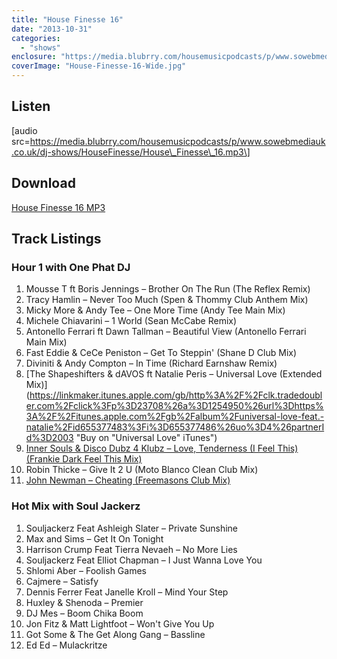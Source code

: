 ```yaml
---
title: "House Finesse 16"
date: "2013-10-31"
categories: 
  - "shows"
enclosure: "https://media.blubrry.com/housemusicpodcasts/p/www.sowebmediauk.co.uk/dj-shows/HouseFinesse/House_Finesse_16.mp3 0 audio/mpeg "
coverImage: "House-Finesse-16-Wide.jpg"
---
```


## Listen

\[audio src=https://media.blubrry.com/housemusicpodcasts/p/www.sowebmediauk.co.uk/dj-shows/HouseFinesse/House\_Finesse\_16.mp3\]

## Download

[House Finesse 16 MP3](https://media.blubrry.com/housemusicpodcasts/p/www.sowebmediauk.co.uk/dj-shows/HouseFinesse/House_Finesse_16.mp3)

## Track Listings

### Hour 1 with One Phat DJ

1. Mousse T ft Boris Jennings – Brother On The Run (The Reflex Remix)
2. Tracy Hamlin – Never Too Much (Spen & Thommy Club Anthem Mix)
3. Micky More & Andy Tee – One More Time (Andy Tee Main Mix)
4. Michele Chiavarini – 1 World (Sean McCabe Remix)
5. Antonello Ferrari ft Dawn Tallman – Beautiful View (Antonello Ferrari Main Mix)
6. Fast Eddie & CeCe Peniston – Get To Steppin' (Shane D Club Mix)
7. Diviniti & Andy Compton – In Time (Richard Earnshaw Remix)
8. [The Shapeshifters & dAVOS ft Natalie Peris – Universal Love (Extended Mix)](https://linkmaker.itunes.apple.com/gb/http%3A%2F%2Fclk.tradedoubler.com%2Fclick%3Fp%3D23708%26a%3D1254950%26url%3Dhttps%3A%2F%2Fitunes.apple.com%2Fgb%2Falbum%2Funiversal-love-feat.-natalie%2Fid655377483%3Fi%3D655377486%26uo%3D4%26partnerId%3D2003 "Buy on "Universal Love" iTunes")
9. [Inner Souls & Disco Dubz 4 Klubz – Love, Tenderness (I Feel This) (Frankie Dark Feel This Mix)](https://linkmaker.itunes.apple.com/gb/http%3A%2F%2Fclk.tradedoubler.com%2Fclick%3Fp%3D23708%26a%3D1254950%26url%3Dhttps%3A%2F%2Fitunes.apple.com%2Fgb%2Falbum%2Flove-tenderness-i-feel-this%2Fid723420450%3Fuo%3D4%26partnerId%3D2003)
10. Robin Thicke – Give It 2 U (Moto Blanco Clean Club Mix)
11. [John Newman – Cheating (Freemasons Club Mix)](https://linkmaker.itunes.apple.com/gb/http%3A%2F%2Fclk.tradedoubler.com%2Fclick%3Fp%3D23708%26a%3D1254950%26url%3Dhttps%3A%2F%2Fitunes.apple.com%2Fgb%2Falbum%2Fcheating-freemasons-club-edit%2Fid734078170%3Fi%3D734078290%26uo%3D4%26partnerId%3D2003 "Buy Cheating from iTunes")

### Hot Mix with Soul Jackerz

1. Souljackerz Feat Ashleigh Slater – Private Sunshine
2. Max and Sims – Get It On Tonight
3. Harrison Crump Feat Tierra Nevaeh – No More Lies
4. Souljackerz Feat Elliot Chapman – I Just Wanna Love You
5. Shlomi Aber – Foolish Games
6. Cajmere – Satisfy
7. Dennis Ferrer Feat Janelle Kroll – Mind Your Step
8. Huxley & Shenoda – Premier
9. DJ Mes – Boom Chika Boom
10. Jon Fitz & Matt Lightfoot – Won't Give You Up
11. Got Some & The Get Along Gang – Bassline
12. Ed Ed – Mulackritze
